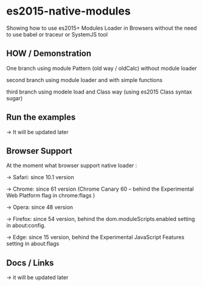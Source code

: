 # es2015-native-modules
Showing how to use es2015+ Modules Loader in Browsers without the need to use babel or traceur or SystemJS tool


## HOW /  Demonstration 

One branch using module Pattern (old way / oldCalc) without module loader

second branch using module loader and with simple functions

third branch using modele load and Class way (using es2015 Class syntax sugar)


## Run the examples 


 -> It will be updated later


## Browser Support

At the moment what browser support native loader :

-> Safari: since 10.1 version

-> Chrome: since  61 version (Chrome Canary 60 – behind the Experimental Web Platform flag in chrome:flags )

-> Opera: since 48  version 

-> Firefox: since 54 version, behind the dom.moduleScripts.enabled setting in about:config.

-> Edge: since 15 version, behind the Experimental JavaScript Features setting in about:flags


## Docs / Links 


-> it will be updated later




